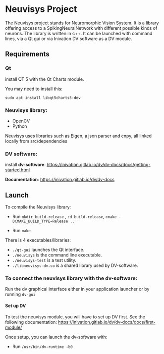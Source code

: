 # Neuvisys Project

The Neuvisys project stands for Neuromorphic Vision System. It is a library offering access to a SpikingNeuralNetwork with different possible kinds of neurons.
The library is written in c++.
It can be launched with command lines, via a Qt gui or via Inivation DV software as a DV module.

## Requirements

### Qt
install QT 5 with the Qt Charts module.

You may need to install this:

``sudo apt install libqt5charts5-dev``

### Neuvisys library:
- OpenCV
- Python

Neuvisys uses libraries such as Eigen, a json parser and cnpy, all linked locally from src/dependencies

### DV software:
install **dv-software**: https://inivation.gitlab.io/dv/dv-docs/docs/getting-started.html

**Documentation**: https://inivation.gitlab.io/dv/dv-docs

## Launch

To compile the Neuvisys library:
- Run ``mkdir build-release`` , ``cd build-release``, ``cmake -DCMAKE_BUILD_TYPE=Release ..``

- Run ``make``


There is 4 executables/libraries:
- ``./qt-gui`` launches the Qt interface.
- ``./neuvisys`` is the command line executable.
- ``./neuvisys-test`` is a test utility.
- ``./libneuvisys-dv.so`` is a shared library used by DV-software.

### To connect the neuvisys library with the dv-software:
Run the dv graphical interface either in your application launcher or by running ``dv-gui``

#### Set up DV

To test the neuvisys module, you will have to set up DV first. See the following documentation: https://inivation.gitlab.io/dv/dv-docs/docs/first-module/

Once setup, you can launch the dv-software with:
- Run ``/usr/bin/dv-runtime -b0``

